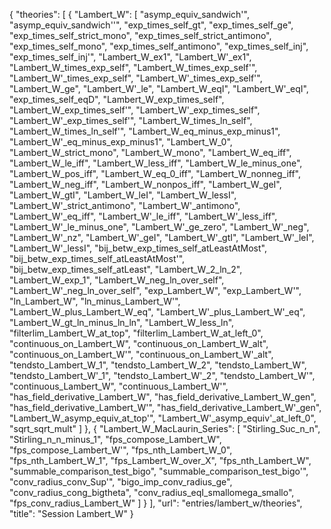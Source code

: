 {
    "theories": [
        {
            "Lambert_W": [
                "asymp_equiv_sandwich'",
                "asymp_equiv_sandwich''",
                "exp_times_self_gt",
                "exp_times_self_ge",
                "exp_times_self_strict_mono",
                "exp_times_self_strict_antimono",
                "exp_times_self_mono",
                "exp_times_self_antimono",
                "exp_times_self_inj",
                "exp_times_self_inj'",
                "Lambert_W_ex1",
                "Lambert_W'_ex1",
                "Lambert_W_times_exp_self",
                "Lambert_W_times_exp_self'",
                "Lambert_W'_times_exp_self",
                "Lambert_W'_times_exp_self'",
                "Lambert_W_ge",
                "Lambert_W'_le",
                "Lambert_W_eqI",
                "Lambert_W'_eqI",
                "exp_times_self_eqD",
                "Lambert_W_exp_times_self",
                "Lambert_W_exp_times_self'",
                "Lambert_W'_exp_times_self",
                "Lambert_W'_exp_times_self'",
                "Lambert_W_times_ln_self",
                "Lambert_W_times_ln_self'",
                "Lambert_W_eq_minus_exp_minus1",
                "Lambert_W'_eq_minus_exp_minus1",
                "Lambert_W_0",
                "Lambert_W_strict_mono",
                "Lambert_W_mono",
                "Lambert_W_eq_iff",
                "Lambert_W_le_iff",
                "Lambert_W_less_iff",
                "Lambert_W_le_minus_one",
                "Lambert_W_pos_iff",
                "Lambert_W_eq_0_iff",
                "Lambert_W_nonneg_iff",
                "Lambert_W_neg_iff",
                "Lambert_W_nonpos_iff",
                "Lambert_W_geI",
                "Lambert_W_gtI",
                "Lambert_W_leI",
                "Lambert_W_lessI",
                "Lambert_W'_strict_antimono",
                "Lambert_W'_antimono",
                "Lambert_W'_eq_iff",
                "Lambert_W'_le_iff",
                "Lambert_W'_less_iff",
                "Lambert_W'_le_minus_one",
                "Lambert_W'_ge_zero",
                "Lambert_W'_neg",
                "Lambert_W'_nz",
                "Lambert_W'_geI",
                "Lambert_W'_gtI",
                "Lambert_W'_leI",
                "Lambert_W'_lessI",
                "bij_betw_exp_times_self_atLeastAtMost",
                "bij_betw_exp_times_self_atLeastAtMost'",
                "bij_betw_exp_times_self_atLeast",
                "Lambert_W_2_ln_2",
                "Lambert_W_exp_1",
                "Lambert_W_neg_ln_over_self",
                "Lambert_W'_neg_ln_over_self",
                "exp_Lambert_W",
                "exp_Lambert_W'",
                "ln_Lambert_W",
                "ln_minus_Lambert_W'",
                "Lambert_W_plus_Lambert_W_eq",
                "Lambert_W'_plus_Lambert_W'_eq",
                "Lambert_W_gt_ln_minus_ln_ln",
                "Lambert_W_less_ln",
                "filterlim_Lambert_W_at_top",
                "filterlim_Lambert_W_at_left_0",
                "continuous_on_Lambert_W",
                "continuous_on_Lambert_W_alt",
                "continuous_on_Lambert_W'",
                "continuous_on_Lambert_W'_alt",
                "tendsto_Lambert_W_1",
                "tendsto_Lambert_W_2",
                "tendsto_Lambert_W",
                "tendsto_Lambert_W'_1",
                "tendsto_Lambert_W'_2",
                "tendsto_Lambert_W'",
                "continuous_Lambert_W",
                "continuous_Lambert_W'",
                "has_field_derivative_Lambert_W",
                "has_field_derivative_Lambert_W_gen",
                "has_field_derivative_Lambert_W'",
                "has_field_derivative_Lambert_W'_gen",
                "Lambert_W_asymp_equiv_at_top'",
                "Lambert_W'_asymp_equiv'_at_left_0",
                "sqrt_sqrt_mult"
            ]
        },
        {
            "Lambert_W_MacLaurin_Series": [
                "Stirling_Suc_n_n",
                "Stirling_n_n_minus_1",
                "fps_compose_Lambert_W",
                "fps_compose_Lambert_W'",
                "fps_nth_Lambert_W_0",
                "fps_nth_Lambert_W_1",
                "fps_Lambert_W_over_X",
                "fps_nth_Lambert_W",
                "summable_comparison_test_bigo",
                "summable_comparison_test_bigo'",
                "conv_radius_conv_Sup'",
                "bigo_imp_conv_radius_ge",
                "conv_radius_cong_bigtheta",
                "conv_radius_eqI_smallomega_smallo",
                "fps_conv_radius_Lambert_W"
            ]
        }
    ],
    "url": "entries/lambert_w/theories",
    "title": "Session Lambert_W"
}